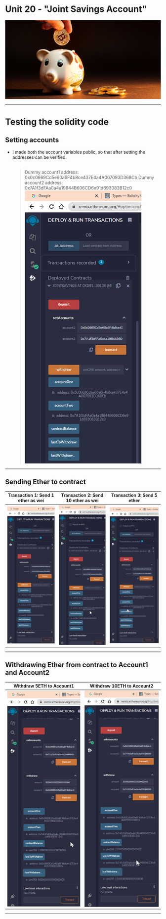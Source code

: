 # Unit 20 - "Joint Savings Account"

![alt=“”](Images/20-5-challenge-image.png)

- - -

# Testing the solidity code

## Setting accounts 
 - I made both the account variables public, so that after setting the addresses can be verified.  
 &nbsp;  
    > Dummy account1 address: 0x0c0669Cd5e60a6F4b8ce437E4a4A007093D368Cb
    > Dummy account2 address: 0x7A1f3dFAa0a4a19844B606CD6e91d693083B12c0
&nbsp;  
![alt=“Setting accounts”](Execution_Results/Setting_Accounts.png)

- - -

## Sending Ether to contract

| Transaction 1: Send 1 ether as wei      | Transaction 2: Send 10 ether as wei | Transaction 3: Send 5 ether     |
| :----:        |    :----:   |          :----: |
| ![alt=“Sending 1 Ether to contract”](Execution_Results/Contract_Balance1.png)      | ![alt=“Sending 10 Ether to contract”](Execution_Results/Contract_Balance2.png)       | ![alt=“Sending 5 Ether to contract”](Execution_Results/Contract_Balance3.png)   |

- - -
## Withdrawing Ether from contract to Account1 and Account2

| Withdraw 5ETH to Account1     | Withdraw 10ETH to Account2 |
| :----:        |    :----:   |
| ![alt=“Withdraw 5 Ether to Account1”](Execution_Results/Account1_5ETH_Withdraw.png)      | ![alt=Withdraw 10 Ether to Account2”](Execution_Results/Account2_10ETH_Withdraw.png)       | 
---


